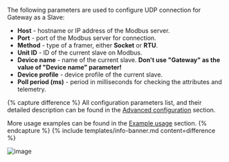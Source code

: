 The following parameters are used to configure UDP connection for Gateway as a Slave:

- **Host** - hostname or IP address of the Modbus server.
- **Port** - port of the Modbus server for connection.
- **Method** - type of a framer, either **Socket** or **RTU**.
- **Unit ID** - ID of the current slave on Modbus.
- **Device name** - name of the current slave. **Don't use "Gateway" as the value of "Device name" parameter!**
- **Device profile** - device profile of the current slave.
- **Poll period (ms)** - period in milliseconds for checking the attributes and telemetry.

{% capture difference %}
All configuration parameters list, and their detailed description can be found in the 
[Advanced configuration](/docs/iot-gateway/config/modbus/#device-rpc-methods) section.

More usage examples can be found in the [Example usage](/docs/iot-gateway/config/modbus/#usage-examples-2) section.
{% endcapture %}
{% include templates/info-banner.md content=difference %}

![image](https://img.thingsboard.io/gateway/modbus-connector/udp-server-configuration-section-1-ce.png)
